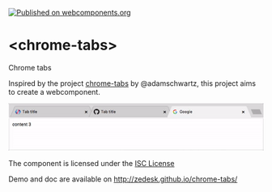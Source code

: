 [![Published on webcomponents.org](https://img.shields.io/badge/webcomponents.org-published-blue.svg)](https://www.webcomponents.org/element/zedesk/chrome-tabs)

# \<chrome-tabs\>

Chrome tabs

Inspired by the project [chrome-tabs][1] by @adamschwartz, this project aims to create a webcomponent.

![chrome-tabs](chrome-tabs.gif)

The component is licensed under the [ISC License](LICENSE.md)

Demo and doc are available on http://zedesk.github.io/chrome-tabs/

[1]: https://github.com/adamschwartz/chrome-tabs

